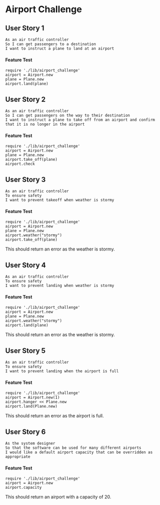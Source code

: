# Airport Challenge #

## User Story 1 ##
```
As an air traffic controller
So I can get passengers to a destination
I want to instruct a plane to land at an airport
```

#### Feature Test ####
```
require './lib/airport_challenge'
airport = Airport.new
plane = Plane.new
airport.land(plane)
```

## User Story 2 ##
```
As an air traffic controller
So I can get passengers on the way to their destination
I want to instruct a plane to take off from an airport and confirm that it is no longer in the airport
```

#### Feature Test ####
```
require './lib/airport_challenge'
airport = Airport.new
plane = Plane.new
airport.take_off(plane)
airport.check
```

## User Story 3 ##
```
As an air traffic controller
To ensure safety
I want to prevent takeoff when weather is stormy
```

#### Feature Test ####
```
require './lib/airport_challenge'
airport = Airport.new
plane = Plane.new
airport.weather("stormy")
airport.take_off(plane)
```

This should return an error as the weather is stormy.

## User Story 4 ##
```
As an air traffic controller
To ensure safety
I want to prevent landing when weather is stormy
```

#### Feature Test ####
```
require './lib/airport_challenge'
airport = Airport.new
plane = Plane.new
airport.weather("stormy")
airport.land(plane)
```

This should return an error as the weather is stormy.

## User Story 5 ##
```
As an air traffic controller
To ensure safety
I want to prevent landing when the airport is full
```

#### Feature Test ####
```
require './lib/airport_challenge'
airport = Airport.new(1)
airport.hanger << Plane.new
airport.land(Plane.new)
```

This should return an error as the airport is full.

## User Story 6 ##
```
As the system designer
So that the software can be used for many different airports
I would like a default airport capacity that can be overridden as appropriate
```

#### Feature Test ####
```
require './lib/airport_challenge'
airport = Airport.new
airport.capacity
```

This should return an airport with a capacity of 20.
